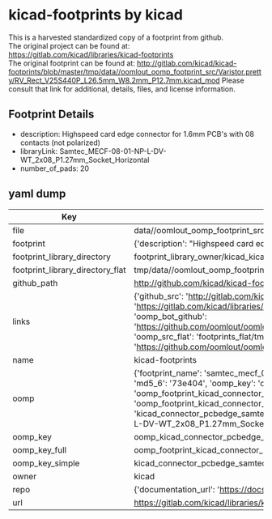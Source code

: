 # kicad-footprints by kicad  
This is a harvested standardized copy of a footprint from github.  
The original project can be found at:  
https://gitlab.com/kicad/libraries/kicad-footprints  
The original footprint can be found at:
http://gitlab.com/kicad/kicad-footprints/blob/master/tmp/data//oomlout_oomp_footprint_src/Varistor.pretty/RV_Rect_V25S440P_L26.5mm_W8.2mm_P12.7mm.kicad_mod
Please consult that link for additional, details, files, and license information.  
## Footprint Details
* description: Highspeed card edge connector for 1.6mm PCB's with 08 contacts (not polarized)  
* libraryLink: Samtec_MECF-08-01-NP-L-DV-WT_2x08_P1.27mm_Socket_Horizontal  
* number_of_pads: 20  
## yaml dump  
| Key | Value |  
| --- | --- |  
| file | data//oomlout_oomp_footprint_src/kicad-footprints/Connector_PCBEdge.pretty/Samtec_MECF-08-01-NP-L-DV-WT_2x08_P1.27mm_Socket_Horizontal.kicad_mod |  
| footprint | {'description': "Highspeed card edge connector for 1.6mm PCB's with 08 contacts (not polarized)", 'libraryLink': 'Samtec_MECF-08-01-NP-L-DV-WT_2x08_P1.27mm_Socket_Horizontal', 'number_of_pads': 20} |  
| footprint_library_directory | footprint_library_owner/kicad_kicad-footprints/ |  
| footprint_library_directory_flat | tmp/data//oomlout_oomp_footprint_src/footprints_flat/kicad_connector_pcbedge_samtec_mecf_08_01_np_l_dv_wt_2x08_p1_27mm_socket_horizontal/working |  
| github_path | http://github.com/kicad/kicad-footprints/blob/master/tmp/data//oomlout_oomp_footprint_src/Connector_PCBEdge.pretty/Samtec_MECF-08-01-NP-L-DV-WT_2x08_P1.27mm_Socket_Horizontal.kicad_mod |  
| links | {'github_src': 'http://gitlab.com/kicad/kicad-footprints/blob/master/tmp/data//oomlout_oomp_footprint_src/Varistor.pretty/RV_Rect_V25S440P_L26.5mm_W8.2mm_P12.7mm.kicad_mod', 'github_src_repo': 'https://gitlab.com/kicad/libraries/kicad-footprints', 'oomp_bot': 'tmp/data//oomlout_oomp_footprint_src/footprints/kicad_connector_pcbedge_samtec_mecf_08_01_np_l_dv_wt_2x08_p1_27mm_socket_horizontal/working', 'oomp_bot_github': 'https://github.com/oomlout/oomlout_oomp_footprint_bot/tree/main/tmp/data//oomlout_oomp_footprint_src/footprints/kicad_connector_pcbedge_samtec_mecf_08_01_np_l_dv_wt_2x08_p1_27mm_socket_horizontal/working', 'oomp_src_flat': 'footprints_flat/tmp/data//oomlout_oomp_footprint_src/footprints_flat/kicad_connector_pcbedge_samtec_mecf_08_01_np_l_dv_wt_2x08_p1_27mm_socket_horizontal/working', 'oomp_src_flat_github': 'https://github.com/oomlout/oomlout_oomp_footprint_src/tree/main/tmp/data//oomlout_oomp_footprint_src/footprints_flat/kicad_connector_pcbedge_samtec_mecf_08_01_np_l_dv_wt_2x08_p1_27mm_socket_horizontal/working'} |  
| name | kicad-footprints |  
| oomp | {'footprint_name': 'samtec_mecf_08_01_np_l_dv_wt_2x08_p1_27mm_socket_horizontal', 'library_name': 'connector_pcbedge', 'md5': '73e4043a62ba0c1b6acba5e5089087f4', 'md5_10': '73e4043a62', 'md5_5': '73e40', 'md5_6': '73e404', 'oomp_key': 'oomp_kicad_connector_pcbedge_samtec_mecf_08_01_np_l_dv_wt_2x08_p1_27mm_socket_horizontal', 'oomp_key_extra': 'oomp_footprint_kicad_connector_pcbedge_samtec_mecf_08_01_np_l_dv_wt_2x08_p1_27mm_socket_horizontal', 'oomp_key_full': 'oomp_footprint_kicad_connector_pcbedge_samtec_mecf_08_01_np_l_dv_wt_2x08_p1_27mm_socket_horizontal_73e404', 'oomp_key_simple': 'kicad_connector_pcbedge_samtec_mecf_08_01_np_l_dv_wt_2x08_p1_27mm_socket_horizontal', 'original_filename': 'data//oomlout_oomp_footprint_src/kicad-footprints/Connector_PCBEdge.pretty/Samtec_MECF-08-01-NP-L-DV-WT_2x08_P1.27mm_Socket_Horizontal.kicad_mod', 'owner_name': 'kicad'} |  
| oomp_key | oomp_kicad_connector_pcbedge_samtec_mecf_08_01_np_l_dv_wt_2x08_p1_27mm_socket_horizontal |  
| oomp_key_full | oomp_footprint_kicad_connector_pcbedge_samtec_mecf_08_01_np_l_dv_wt_2x08_p1_27mm_socket_horizontal |  
| oomp_key_simple | kicad_connector_pcbedge_samtec_mecf_08_01_np_l_dv_wt_2x08_p1_27mm_socket_horizontal |  
| owner | kicad |  
| repo | {'documentation_url': 'https://docs.github.com/rest/repos/repos#get-a-repository', 'message': 'Not Found'} |  
| url | https://gitlab.com/kicad/libraries/kicad-footprints |  

